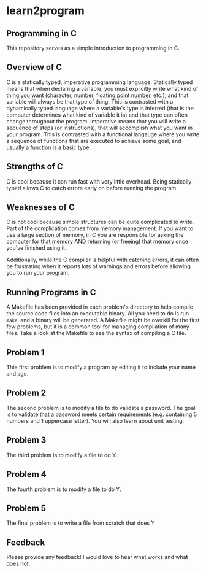# learn2program

## Programming in C

This repository serves as a simple introduction to programming in C.

## Overview of C

C is a statically typed, imperative programming language. Statically
typed means that when declaring a variable, you must explicitly write
what kind of thing you want (character, number, floating point number, etc.),
and that variable will always be that type of thing.
This is contrasted with a dynamically typed language where a variable's type
is inferred (that is the computer determines what kind of variable it is) and
that type can often change throughout the program.
Imperative means that you will write a sequence of steps (or instructions), that
will accomplish what you want in your program. This is contrasted with a
functional langauge where you write a sequence of functions that are 
executed to achieve some goal, and usually a function is a basic type.

## Strengths of C

C is cool because it can run fast with very little overhead. Being statically typed
allows C to catch errors early on before running the program.

## Weaknesses of C

C is not cool because simple structures
can be quite complicated to write. Part of the complication comes from
memory management. If you want to use a large section of memory, in C
you are responsible for asking the computer for that memory AND returning
(or freeing) that memory once you've finished using it.

Additionally, while the C compiler is helpful with catching errors, it
can often be frustrating when it reports lots of warnings and errors
before allowing you to run your program.

## Running Programs in C

A Makefile has been provided in each problem's directory to help compile the
source code files into an executable binary. All you need to do is run
```make```, and a binary will be generated. A Makefile might be overkill
for the first few problems, but it is a common tool for managing compilation
of many files. Take a look at the Makefile to see the syntax of compiling
a C file.

## Problem 1

Thie first problem is to modify a program by editing it
to include your name and age.

## Problem 2

The second problem is to modify a file to do validate a password. The
goal is to validate that a password meets certain requirements
(e.g. containing 5 numbers and 1 uppercase letter). You will also
learn about unit testing.

## Problem 3

The third problem is to modify a file to do Y.

## Problem 4

The fourth problem is to modify a file to do Y.

## Problem 5

The final problem is to write a file from scratch that does Y

## Feedback

Please provide any feedback! I would love to hear what works and what does not.